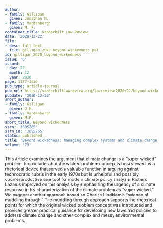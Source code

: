 ```yaml
---
author:
- family: Gilligan
  given: Jonathan M.
- family: Vandenbergh
  given: M. P.
container_title: Vanderbilt Law Review
date: '2020-12-22'
file:
- desc: full text
  file: gilligan_2020_beyond_wickedness.pdf
id: gilligan_2020_beyond_wickedness
issue: '6'
issued:
- day: 22
  month: 12
  year: 2020
page: 1177-1810
pub_type: article-journal
pub_url: https://vanderbiltlawreview.org/lawreview/2020/12/beyond-wickedness-managing-complex-systems-and-climate-change/
pubdate: '2020-12-22'
short_author:
- family: Gilligan
  given: J.M.
- family: Vandenbergh
  given: M.P.
short_title: Beyond wickedness
ssrn: '3695265'
ssrn_id: '3695265'
status: published
title: 'Beyond wickedness: Managing complex systems and climate change'
volume: '73'
---
```

This Article examines the argument that climate change is a &#8220;super wicked&#8221; problem. It concludes that the wicked problem concept is best viewed as a rhetorical device that served a valuable function in arguing against technocratic hubris in the early 1970s but is unhelpful and possibly counterproductive as a tool for modern climate policy analysis. Richard Lazarus improved on this analysis by emphasizing the urgency of a climate response in his characterization of the climate problem as &#8220;super wicked.&#8221; We suggest another approach based on Charles Lindblom&#8217;s &#8220;science of muddling through.&#8221; The muddling through approach supports the rhetorical points for which the original wicked problem concept was introduced and provides greater practical guidance for developing new laws and policies to address climate change and other complex and messy environmental problems.
